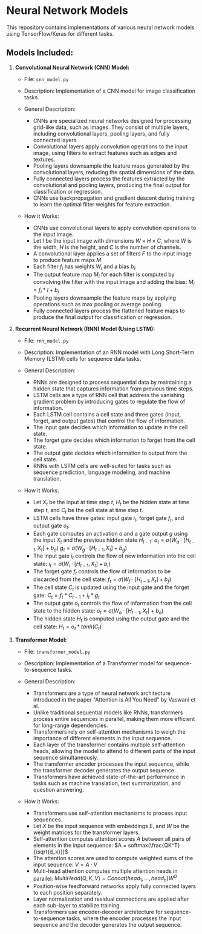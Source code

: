 # Neural Network Models 

This repository contains implementations of various neural network models using TensorFlow/Keras for different tasks.

## Models Included:

1. **Convolutional Neural Network (CNN) Model:**
   - File: `cnn_model.py`
   - Description: Implementation of a CNN model for image classification tasks.
   - General Description: 
     - CNNs are specialized neural networks designed for processing grid-like data, such as images. They consist of multiple layers, including convolutional layers, pooling layers, and fully connected layers.
     - Convolutional layers apply convolution operations to the input image, using filters to extract features such as edges and textures.
     - Pooling layers downsample the feature maps generated by the convolutional layers, reducing the spatial dimensions of the data.
     - Fully connected layers process the features extracted by the convolutional and pooling layers, producing the final output for classification or regression.
     - CNNs use backpropagation and gradient descent during training to learn the optimal filter weights for feature extraction.

   - How it Works:
     - CNNs use convolutional layers to apply convolution operations to the input image. 
     - Let $I$ be the input image with dimensions $W \times H \times C$, where $W$ is the width, $H$ is the height, and $C$ is the number of channels.
     - A convolutional layer applies a set of filters $F$ to the input image to produce feature maps $M$.
     - Each filter $f_i$ has weights $W_i$ and a bias $b_i$.
     - The output feature map $M_i$ for each filter is computed by convolving the filter with the input image and adding the bias: 
       $M_i = f_i * I + b_i$
     - Pooling layers downsample the feature maps by applying operations such as max pooling or average pooling.
     - Fully connected layers process the flattened feature maps to produce the final output for classification or regression.


2. **Recurrent Neural Network (RNN) Model (Using LSTM):**
   - File: `rnn_model.py`
   - Description: Implementation of an RNN model with Long Short-Term Memory (LSTM) cells for sequence data tasks.
   - General Description: 
     - RNNs are designed to process sequential data by maintaining a hidden state that captures information from previous time steps.
     - LSTM cells are a type of RNN cell that address the vanishing gradient problem by introducing gates to regulate the flow of information.
     - Each LSTM cell contains a cell state and three gates (input, forget, and output gates) that control the flow of information.
     - The input gate decides which information to update in the cell state.
     - The forget gate decides which information to forget from the cell state.
     - The output gate decides which information to output from the cell state.
     - RNNs with LSTM cells are well-suited for tasks such as sequence prediction, language modeling, and machine translation.

   - How it Works:
     - Let $X_t$ be the input at time step $t$, $H_t$ be the hidden state at time step $t$, and $C_t$ be the cell state at time step $t$.
     - LSTM cells have three gates: input gate $i_t$, forget gate $f_t$, and output gate $o_t$.
     - Each gate computes an activation $a$ and a gate output $g$ using the input $X_t$ and the previous hidden state $H_{t-1}$:
       $a_t = \sigma(W_{a} \cdot [H_{t-1}, X_t] + b_a)$
       $g_t = \sigma(W_{g} \cdot [H_{t-1}, X_t] + b_g)$
     - The input gate $i_t$ controls the flow of new information into the cell state:
       $i_t = \sigma(W_{i} \cdot [H_{t-1}, X_t] + b_i)$
     - The forget gate $f_t$ controls the flow of information to be discarded from the cell state:
       $f_t = \sigma(W_{f} \cdot [H_{t-1}, X_t] + b_f)$
     - The cell state $C_t$ is updated using the input gate and the forget gate:
       $C_t = f_t * C_{t-1} + i_t * g_t$
     - The output gate $o_t$ controls the flow of information from the cell state to the hidden state:
       $o_t = \sigma(W_{o} \cdot [H_{t-1}, X_t] + b_o)$
     - The hidden state $H_t$ is computed using the output gate and the cell state:
       $H_t = o_t * tanh(C_t)$


4. **Transformer Model:**
   - File: `transformer_model.py`
   - Description: Implementation of a Transformer model for sequence-to-sequence tasks.
   - General Description:
     - Transformers are a type of neural network architecture introduced in the paper "Attention is All You Need" by Vaswani et al.
     - Unlike traditional sequential models like RNNs, transformers process entire sequences in parallel, making them more efficient for long-range dependencies.
     - Transformers rely on self-attention mechanisms to weigh the importance of different elements in the input sequence.
     - Each layer of the transformer contains multiple self-attention heads, allowing the model to attend to different parts of the input sequence simultaneously.
     - The transformer encoder processes the input sequence, while the transformer decoder generates the output sequence.
     - Transformers have achieved state-of-the-art performance in tasks such as machine translation, text summarization, and question answering.

   - How it Works:
     - Transformers use self-attention mechanisms to process input sequences.
     - Let $X$ be the input sequence with embeddings $E$, and $W$ be the weight matrices for the transformer layers.
     - Self-attention computes attention scores $A$ between all pairs of elements in the input sequence:
       $A = softmax(\frac{QK^T}{\sqrt{d_k}})$
     - The attention scores are used to compute weighted sums of the input sequence:
       $V = A \cdot V$
     - Multi-head attention computes multiple attention heads in parallel:
       $MultiHead(Q, K, V) = Concat(head_1, ..., head_h)W^O$
     - Position-wise feedforward networks apply fully connected layers to each position separately.
     - Layer normalization and residual connections are applied after each sub-layer to stabilize training.
     - Transformers use encoder-decoder architecture for sequence-to-sequence tasks, where the encoder processes the input sequence and the decoder generates the output sequence.


